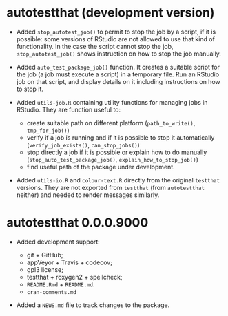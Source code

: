 # autotestthat (development version)

* Added `stop_autotest_job()` to permit to stop the job by a script,
  if it is possible: some versions of RStudio are not allowed to use
  that kind of functionality. In the case the script cannot stop
  the job, `stop_autotest_job()` shows instruction on how to stop the 
  job manually.

* Added `auto_test_package_job()` function. It creates a suitable 
  script for the job (a job must execute a script) in a temporary
  file. Run an RStudio job on that script, and display details on it
  including instructions on how to stop it.

* Added `utils-job.R` containing utility functions for managing jobs
  in RStudio. They are function useful to:
  - create suitable path on different platform (`path_to_write()`,
  `tmp_for_job()`)
  - verify if a job is running and if it is possible to stop it
  automatically (`verify_job_exists()`, `can_stop_jobs()`)
  - stop directly a job if it is possible or explain how to do manually
  (`stop_auto_test_package_job()`, `explain_how_to_stop_job()`)
  - find useful path of the package under development.

* Added `utils-io.R` and `colour-text.R` directly from the original
`testthat` versions. They are not exported from `testthat` (from
`autotestthat` neither) and needed to render messages similarly.

# autotestthat 0.0.0.9000

* Added development support:
  - git + GitHub;
  - appVeyor + Travis + codecov;
  - gpl3 license;
  - testthat + roxygen2 + spellcheck;
  - `README.Rmd` + `README.md`.
  - `cran-comments.md`

* Added a `NEWS.md` file to track changes to the package.
